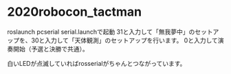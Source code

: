 # 2020robocon_tactman

 roslaunch pcserial serial.launchで起動
31と入力して「無我夢中」のセットアップを、30と入力して「天体観測」のセットアップを行います。
0と入力して演奏開始（予選と決勝で共通）。

白いLEDが点滅していればrosserialがちゃんとつながっています。
